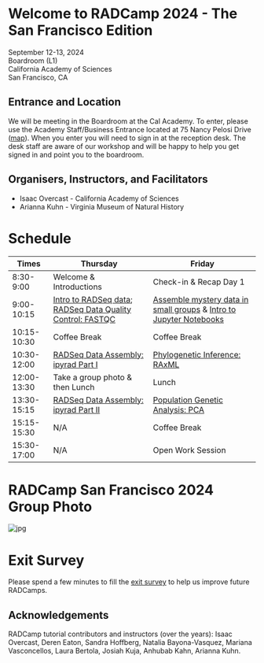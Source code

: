 # Welcome to RADCamp 2024 - The San Francisco Edition

September 12-13, 2024  
Boardroom (L1)  
California Academy of Sciences  
San Francisco, CA

## Entrance and Location

We will be meeting in the Boardroom at the Cal Academy. To enter, please use the
Academy Staff/Business Entrance located at 75 Nancy Pelosi Drive ([map](https://sanfranciscobazaar.org/wp-content/uploads/2012/08/Staff-and-Research-Entrance-Map.pdf)). When you enter you will need to sign in at the reception
desk. The desk staff are aware of our workshop and will be happy to help you get
signed in and point you to the boardroom.

## Organisers, Instructors, and Facilitators

  * Isaac Overcast - California Academy of Sciences
  * Arianna Kuhn - Virginia Museum of Natural History

# Schedule

Times        | Thursday | Friday |
-----        | -------- | ------ |
8:30-9:00    | Welcome & Introductions | Check-in & Recap Day 1 |
9:00-10:15   | [Intro to RADSeq data](./radseq-intro); [RADSeq Data Quality Control: FASTQC](setup_and_fastqc.md) | [Assemble mystery data in small groups](mystery_data.md) & [Intro to Jupyter Notebooks](Jupyter_Notebook_Setup.md) |
10:15-10:30  | Coffee Break | Coffee Break |
10:30-12:00  | [RADSeq Data Assembly: ipyrad Part I](ipyrad_CLI_partI.md) | [Phylogenetic Inference: RAxML](RAxML_API.md) |
12:00-13:30  | Take a group photo & then Lunch   | Lunch |
13:30-15:15  | [RADSeq Data Assembly: ipyrad Part II](ipyrad_CLI_partII.md) | [Population Genetic Analysis: PCA](PCA_API.md) |
15:15-15:30  | N/A | Coffee Break |
15:30-17:00  |  N/A | Open Work Session |

# RADCamp San Francisco 2024 Group Photo

![jpg](images/RADCamp-SanFrancisco2024-GroupPhoto.jpg)

# Exit Survey
Please spend a few minutes to fill the [exit survey](https://docs.google.com/forms/d/1B_QIsatfB-okEXGOM_YaIiwdaqfsl0jl_Q-4nhowyKc/edit)
to help us improve future RADCamps.

## Acknowledgements
RADCamp tutorial contributors and instructors (over the years): Isaac Overcast, Deren Eaton,
Sandra Hoffberg, Natalia Bayona-Vasquez, Mariana Vasconcellos, Laura Bertola, Josiah Kuja, Anhubab Kahn,
Arianna Kuhn.
